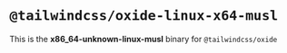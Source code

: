 # `@tailwindcss/oxide-linux-x64-musl`

This is the **x86_64-unknown-linux-musl** binary for `@tailwindcss/oxide`
